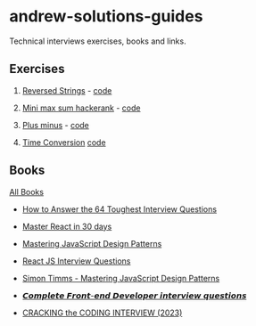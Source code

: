 # andrew-solutions-guides

Technical interviews exercises, books and links.



## Exercises


1. [Reversed Strings](https://www.codewars.com/kata/5168bb5dfe9a00b126000018/train/javascript) - [code](https://github.com/andrewsolutions81/andrew-solutions-guides/blob/main/exercises/1_reversed_strings.js)

1. [Mini max sum hackerank](https://www.hackerrank.com/challenges/one-month-preparation-kit-mini-max-sum/problem?isFullScreen=true&h_l=interview&playlist_slugs%5B%5D=preparation-kits&playlist_slugs%5B%5D=one-month-preparation-kit&playlist_slugs%5B%5D=one-month-week-one
) - [code](https://github.com/andrewsolutions81/andrew-solutions-guides/blob/main/exercises/2_mini_max_sum.js)

1. [Plus minus](https://www.hackerrank.com/challenges/one-month-preparation-kit-plus-minus/problem?isFullScreen=true&h_l=interview&playlist_slugs%5B%5D=preparation-kits&playlist_slugs%5B%5D=one-month-preparation-kit&playlist_slugs%5B%5D=one-month-week-one) - [code](https://github.com/andrewsolutions81/andrew-solutions-guides/blob/main/exercises/3_plus_minus.js)

1. [Time Conversion](https://www.hackerrank.com/challenges/one-month-preparation-kit-time-conversion/problem?isFullScreen=true&h_l=interview&playlist_slugs%5B%5D=preparation-kits&playlist_slugs%5B%5D=one-month-preparation-kit&playlist_slugs%5B%5D=one-month-week-one) [code](https://github.com/andrewsolutions81/andrew-solutions-guides/blob/main/exercises/4_time_conversion.js)




## Books

[All Books](https://github.com/andrewsolutions81/andrew-solutions-guides/tree/main/books)



- [How to Answer the 64 Toughest Interview Questions](https://github.com/andrewsolutions81/andrew-solutions-guides/blob/main/books/How-to-Answer-the-64-Toughest-Interview-Questions.pdf)

-  [Master React in 30 days](https://github.com/andrewsolutions81/andrew-solutions-guides/blob/main/books/Master%20React%20in%2030%20days.pdf)

- [Mastering JavaScript Design Patterns](https://github.com/andrewsolutions81/andrew-solutions-guides/blob/main/books/Mastering%20JavaScript%20Design%20Patterns.pdf)

- [React JS Interview Questions](https://github.com/andrewsolutions81/andrew-solutions-guides/blob/main/books/React%20JS%20Interview%20Questions.pdf)

- [Simon Timms - Mastering JavaScript Design Patterns](https://github.com/andrewsolutions81/andrew-solutions-guides/blob/main/books/Simon%20Timms%20-%20Mastering%20JavaScript%20Design%20Patterns.pdf)

- [𝘾𝙤𝙢𝙥𝙡𝙚𝙩𝙚 𝙁𝙧𝙤𝙣𝙩-𝙚𝙣𝙙 𝘿𝙚𝙫𝙚𝙡𝙤𝙥𝙚𝙧 𝙞𝙣𝙩𝙚𝙧𝙫𝙞𝙚𝙬 𝙦𝙪𝙚𝙨𝙩𝙞𝙤𝙣𝙨](https://github.com/andrewsolutions81/andrew-solutions-guides/blob/main/books/%F0%9D%98%BE%F0%9D%99%A4%F0%9D%99%A2%F0%9D%99%A5%F0%9D%99%A1%F0%9D%99%9A%F0%9D%99%A9%F0%9D%99%9A%20%F0%9D%99%81%F0%9D%99%A7%F0%9D%99%A4%F0%9D%99%A3%F0%9D%99%A9-%F0%9D%99%9A%F0%9D%99%A3%F0%9D%99%99%20%F0%9D%98%BF%F0%9D%99%9A%F0%9D%99%AB%F0%9D%99%9A%F0%9D%99%A1%F0%9D%99%A4%F0%9D%99%A5%F0%9D%99%9A%F0%9D%99%A7%20%F0%9D%99%9E%F0%9D%99%A3%F0%9D%99%A9%F0%9D%99%9A%F0%9D%99%A7%F0%9D%99%AB%F0%9D%99%9E%F0%9D%99%9A%F0%9D%99%AC%20%F0%9D%99%A6%F0%9D%99%AA%F0%9D%99%9A%F0%9D%99%A8%F0%9D%99%A9%F0%9D%99%9E%F0%9D%99%A4%F0%9D%99%A3%F0%9D%99%A8.pdf)

- [CRACKING the CODING INTERVIEW (2023)](https://github.com/andrewsolutions81/andrew-solutions-guides/blob/main/books/CRACKING%20the%20CODING%20INTERVIEW%20(2023).pdf)
